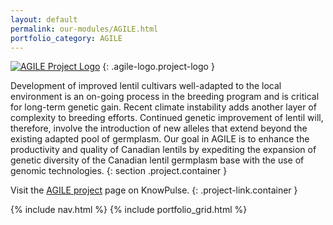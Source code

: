```yaml
---
layout: default
permalink: our-modules/AGILE.html
portfolio_category: AGILE
---
```


[![AGILE Project Logo](https://knowpulse.usask.ca/sites/default/files/4462%20Genome%20Prairie%20AGILE%20logo_Final.png)](https://knowpulse.usask.ca/AGILE)
{: .agile-logo.project-logo }

Development of improved lentil cultivars well-adapted to the local environment is an on-going process in the breeding program and is critical for long-term genetic gain. Recent climate instability adds another layer of complexity to breeding efforts. Continued genetic improvement of lentil will, therefore, involve the introduction of new alleles that extend beyond the existing adapted pool of germplasm. Our goal in AGILE is to enhance the productivity and quality of Canadian lentils by expediting the expansion of genetic diversity of the Canadian lentil germplasm base with the use of genomic technologies.
{: section .project.container }

Visit the [AGILE project](https://knowpulse.usask.ca/AGILE) page on KnowPulse.
{: .project-link.container }

{% include nav.html %}
{% include portfolio_grid.html %}
